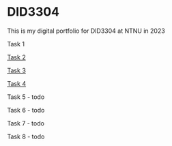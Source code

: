 # DID3304
This is my digital portfolio for DID3304 at NTNU in 2023

Task 1


[Task 2](https://github.com/AKissMail/DID3304)

[Task 3](https://github.com/AKissMail/DID3304/blob/main/assignment_3/task_3.md)

[Task 4](https://github.com/AKissMail/DID3304/blob/main/assignment_4/main_py_nodes.md)

Task 5  - todo

Task 6  - todo

Task 7  - todo

Task 8  - todo
